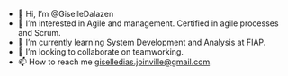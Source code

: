 - 👋 Hi, I’m @GiselleDalazen
- 👀 I’m interested in Agile and management. Certified in agile processes and Scrum.
- 🌱 I’m currently learning System Development and Analysis at FIAP.
- 💞️ I’m looking to collaborate on teamworking.
- 📫 How to reach me giselledias.joinville@gmail.com.

<!---
GiselleDalazen/GiselleDalazen is a ✨ special ✨ repository because its `README.md` (this file) appears on your GitHub profile.
You can click the Preview link to take a look at your changes.
--->
